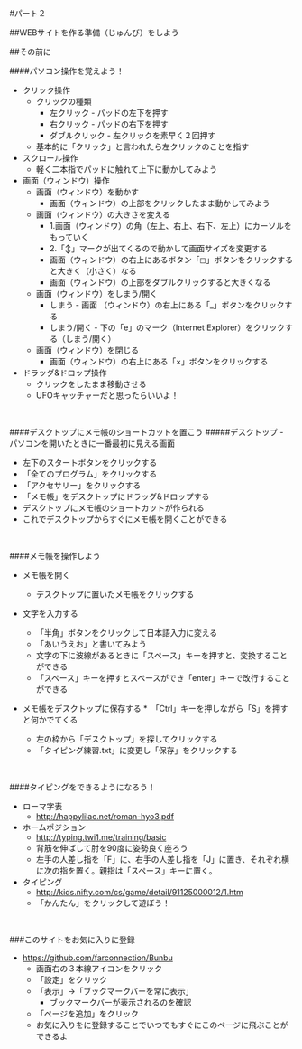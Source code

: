 #パート２

##WEBサイトを作る準備（じゅんび）をしよう

##その前に

####パソコン操作を覚えよう！
* クリック操作
	* クリックの種類
		* 左クリック - パッドの左下を押す
		* 右クリック - パッドの右下を押す
		* ダブルクリック - 左クリックを素早く２回押す
	* 基本的に「クリック」と言われたら左クリックのことを指す
* スクロール操作
	* 軽く二本指でパッドに触れて上下に動かしてみよう
* 画面（ウィンドウ）操作
	* 画面（ウィンドウ）を動かす
		* 画面（ウィンドウ）の上部をクリックしたまま動かしてみよう
	* 画面（ウィンドウ）の大きさを変える
		* 1.画面（ウィンドウ）の角（左上、右上、右下、左上）にカーソルをもっていく
		* 2.「↕」マークが出てくる︎ので動かして画面サイズを変更する
		* 画面（ウィンドウ）の右上にあるボタン「◻︎」ボタンをクリックすると大きく（小さく）なる
		* 画面（ウィンドウ）の上部をダブルクリックすると大きくなる
	* 画面（ウィンドウ）をしまう/開く
		* しまう - 画面 （ウィンドウ）の右上にある「_」ボタンをクリックする
		* しまう/開く - 下の「e」のマーク（Internet Explorer）をクリックする（しまう/開く）
	* 画面（ウィンドウ）を閉じる
		* 画面（ウィンドウ）の右上にある「×」ボタンをクリックする
* ドラッグ&ドロップ操作
	* クリックをしたまま移動させる
	* UFOキャッチャーだと思ったらいいよ！

<br>

####デスクトップにメモ帳のショートカットを置こう
#####デスクトップ - パソコンを開いたときに一番最初に見える画面
* 左下のスタートボタンをクリックする
* 「全てのプログラム」をクリックする
* 「アクセサリー」をクリックする
* 「メモ帳」をデスクトップにドラッグ&ドロップする
* デスクトップにメモ帳のショートカットが作られる
* これでデスクトップからすぐにメモ帳を開くことができる

<br>

####メモ帳を操作しよう
* メモ帳を開く
	* デスクトップに置いたメモ帳をクリックする
* 文字を入力する
	* 「半角」ボタンをクリックして日本語入力に変える
	* 「あいうえお」と書いてみよう
	* 文字の下に波線があるときに「スペース」キーを押すと、変換することができる
	* 「スペース」キーを押すとスペースができ「enter」キーで改行することができる

* メモ帳をデスクトップに保存する
	*　「Ctrl」キーを押しながら「S」を押すと何かでてくる
	* 左の枠から「デスクトップ」を探してクリックする
	* 「タイピング練習.txt」に変更し「保存」をクリックする

<br>

####タイピングをできるようになろう！
* ローマ字表
	* http://happylilac.net/roman-hyo3.pdf
* ホームポジション
	* http://typing.twi1.me/training/basic
	* 背筋を伸ばして肘を90度に姿勢良く座ろう
	* 左手の人差し指を「F」に、右手の人差し指を「J」に置き、それぞれ横に次の指を置く。親指は「スペース」キーに置く。
* タイピング
	* http://kids.nifty.com/cs/game/detail/91125000012/1.htm
	* 「かんたん」をクリックして遊ぼう！

<br>

###このサイトをお気に入りに登録
* https://github.com/farconnection/Bunbu
	* 画面右の３本線アイコンをクリック
	* 「設定」をクリック
	* 「表示」→「ブックマークバーを常に表示」
		* ブックマークバーが表示されるのを確認
	* 「ページを追加」をクリック
	* お気に入りをに登録することでいつでもすぐにこのページに飛ぶことができるよ

